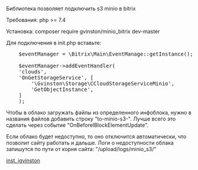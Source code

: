 Библиотека позволяет подключить s3 minio в bitrix

Требования:
php >= 7.4

Установка:
composer require gvinston/minio_bitrix dev-master

Для подключения в init.php вставьте:
<pre>
    $eventManager = \Bitrix\Main\EventManage::getInstance();
    
    $eventManager->addEventHandler(
    'clouds',
    'OnGetStorageService', [
        '\Gvinston\Storage\CCloudStorageServiceMinio',
        'GetObjectInstance',
    ]
    );
</pre>

Чтобы в облако загружать файлы из определенного инфоблока, нужно в названия файлов
добавить строку "to-minio-s3-". Лучше всего это сделать через событие "OnBeforeIBlockElementUpdate".

Если облако будет недоступно, то оно отключится автоматически, что позволит сайту работать и дальше.
Логи о недоступности облака запишутся по пути от корня сайта: "/upload/logs/minio_s3/"

<p>
    <a href="https://www.instagram.com/igvinston/">inst. igvinston</a>
</p>
 